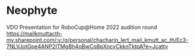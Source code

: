 # Neophyte

VDO Presentation for RoboCup@Home 2022 audition round 
https://mailkmuttacth-my.sharepoint.com/:v:/g/personal/chacharin_lert_mail_kmutt_ac_th/Ec3-7NLVJotGpe4ANP2ITMgBh4oBwCq8pXncvCkknTktpA?e=Jcatty
